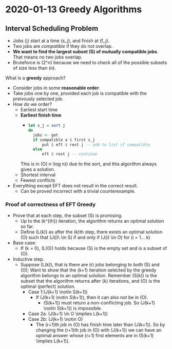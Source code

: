 # 2020-01-13 Greedy Algorithms

## Interval Scheduling Problem

* Jobs \(j\) start at a time \(s_j\), and finish at \(f_j\). 
* Two jobs are *compatible* if they do not overlap.
* **We want to find the largest subset \(S\) of mutually compatible jobs**. That means no two jobs overlap.
* Bruteforce is \(2^n\) because we need to check all of the possible subsets of size less than \(n\).

What is a **greedy** approach?
* Consider jobs in some **reasonable order**.
* Take jobs one by one, provided each job is compatible with the preivously selected job.
* How do we order?
  * Earliest start time
  * **Earliest finish time**
    * ```haskell
      let s_j = sort j
      do 
        jobs <- get
        if compatible a $ first s_j
            put $ eft $ rest j -- add to list if compatible
        else 
            eft $ rest j -- continue
      ```
    This is in \(O( n \log n)\) due to the sort, and this
    algorithm always gives a solution.
  * Shortest interval
  * Fewest conflicts 
 * Everything except EFT does not result in the correct result.
    * Can be proved incorrect with a trivial counterexample.

### Proof of correctness of EFT Greedy
* Prove that at each step, the subset \(S\) is promising.
  * Up to the \(k^{th}\) iteration, the algorithm returns an optimal solution so far.
  * Define \(L(k)\) as after the \(k\)th step, there exists an optimal solution \(O\) such that \(J(i)\ \in S\) if and only if \(J(i) \in O\) for \(i = 1... k\)
* Base case:
  * If \(k = 0\), \(L(0)\) holds because \(S\) is the empty set and is a subset of \(O\).
* Inductive step.
  * Suppose \(L(k)\), that is there are \(r\) jobs belonging to both \(S\) and \(O\); Want to show that the \(k+1\) iteration selected by the greedy algorithm belongs to an optimal solution. Remember \(S(k)\) is the subset that the algorithm returns after \(k\) iterations, and \(O\) is the optimal (perfect) solution.
    * Case 1:\(J(k+1) \notin S(k+1)\)
      * If \(J(k+1) \notin S(k+1)\), then it can also not be in \(O\).
        * \(S(k+1)\) must return a non-conflicting job. So \(J(k+1) \notin S(k+1)\) is impossible. 
    * Case 2a: \(J(k+1) \in O \implies L(k+1)\)
    * Case 2b: \(J(k+1) \notin O\)
      * The \(r+1\)th job in \(O\) has finish time later than \(J(k+1)\). So by changing the \(r+1\)th job in \(O\) with \(J(k+1)\) we can have an optimal answer whose \(r+1\) first elements are in \(S(k+1) \implies L(k+1)\).